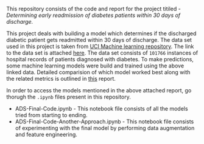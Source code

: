 This repository consists of the code and report for the project titiled - *Determining early readmission of diabetes patients within 30 days of discharge.*

This project deals with building a model which determines if the discharged diabetic patient gets readmitted within 30 days of discharge. The data set used in this project is taken from [UCI Machine learning repository](https://archive.ics.uci.edu/). The link to the data set is attached [here](https://archive.ics.uci.edu/dataset/296/diabetes+130-us+hospitals+for+years+1999-2008). The data set consists of `101766` instances of hospital records of patients diagnosed with diabetes. To make predictions, some machine learning models were build and trained using the above linked data. Detailed comparision of which model worked best along with the related metrics is outlined in [this](https://github.com/LakshmiGayathri19/Applied-Data-Science-Project/blob/main/ADS_Final_Report.pdf) report. 

In order to access the models mentioned in the above attached report, go thorugh the `.ipynb` files present in this repository. 
* ADS-Final-Code.ipynb - This notebook file consists of all the models tried from starting to ending.
* ADS-Final-Code-Another-Approach.ipynb - This notebook file consists of experimenting with the final model by performing data augmentation and feature engineering.
